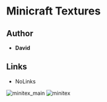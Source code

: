 <detail>

# Minicraft Textures  
  
>
  
## Author 
- **David** 

## Links
- NoLinks  

![minitex_main](https://github.com/masato462/Minicraft-Rebuild-and-Mod-Archives/blob/master/minicraft_archives/readme_shot/minitex_main.png)
![minitex](https://github.com/masato462/Minicraft-Rebuild-and-Mod-Archives/blob/master/minicraft_archives/readme_shot/minitex.png)
</detail>
<p>

<detail>